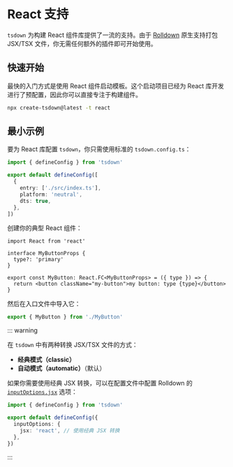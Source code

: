 # React 支持

`tsdown` 为构建 React 组件库提供了一流的支持。由于 [Rolldown](https://rolldown.rs/) 原生支持打包 JSX/TSX 文件，你无需任何额外的插件即可开始使用。

## 快速开始

最快的入门方式是使用 React 组件启动模板。这个启动项目已经为 React 库开发进行了预配置，因此你可以直接专注于构建组件。

```bash
npx create-tsdown@latest -t react
```

## 最小示例

要为 React 库配置 `tsdown`，你只需使用标准的 `tsdown.config.ts`：

```ts [tsdown.config.ts]
import { defineConfig } from 'tsdown'

export default defineConfig([
  {
    entry: ['./src/index.ts'],
    platform: 'neutral',
    dts: true,
  },
])
```

创建你的典型 React 组件：

```tsx [MyButton.tsx]
import React from 'react'

interface MyButtonProps {
  type?: 'primary'
}

export const MyButton: React.FC<MyButtonProps> = ({ type }) => {
  return <button className="my-button">my button: type {type}</button>
}
```

然后在入口文件中导入它：

```ts [index.ts]
export { MyButton } from './MyButton'
```

::: warning

在 `tsdown` 中有两种转换 JSX/TSX 文件的方式：

- **经典模式（classic）**
- **自动模式（automatic）**（默认）

如果你需要使用经典 JSX 转换，可以在配置文件中配置 Rolldown 的 [`inputOptions.jsx`](https://rolldown.rs/reference/config-options#jsx) 选项：

```ts [tsdown.config.ts]
import { defineConfig } from 'tsdown'

export default defineConfig({
  inputOptions: {
    jsx: 'react', // 使用经典 JSX 转换
  },
})
```

:::

